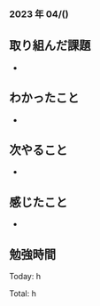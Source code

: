 ### 2023 年 04/()

## 取り組んだ課題

-

## わかったこと

-

## 次やること

-

## 感じたこと

-

## 勉強時間

Today: h

Total: h
